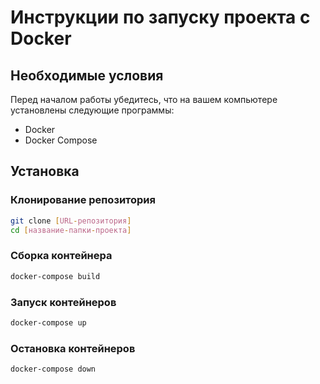 # Инструкции по запуску проекта с Docker

## Необходимые условия

Перед началом работы убедитесь, что на вашем компьютере установлены следующие программы:
- Docker
- Docker Compose

## Установка

### Клонирование репозитория

```bash
git clone [URL-репозитория]
cd [название-папки-проекта]
```

### Сборка контейнера

```bash
docker-compose build
```

### Запуск контейнеров

```bash
docker-compose up
```

### Остановка контейнеров

```bash
docker-compose down
```